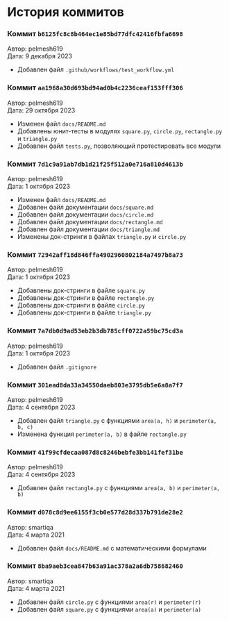 # История коммитов

### Коммит ``b6125fc8c8b464ec1e85bd77dfc42416fbfa6698``
Автор: pelmesh619\
Дата: 9 декабря 2023
* Добавлен файл ``.github/workflows/test_workflow.yml``

### Коммит ``aa1968a30d693bd94ad0b4c2236ceaf153fff306``
Автор: pelmesh619\
Дата: 29 октября 2023
* Изменен файл ``docs/README.md``
* Добавлены юнит-тесты в модулях ``square.py``, ``circle.py``, ``rectangle.py`` и ``triangle.py``
* Добавлен файл ``tests.py``, позволяющий протестировать все модули


### Коммит ``7d1c9a91ab7db1d21f25f512a0e716a810d4613b``
Автор: pelmesh619\
Дата: 1 октября 2023
* Изменен файл ``docs/README.md``
* Добавлен файл документации ``docs/square.md``
* Добавлен файл документации ``docs/circle.md``
* Добавлен файл документации ``docs/rectangle.md``
* Добавлен файл документации ``docs/triangle.md``
* Изменены док-стринги в файлах ``triangle.py`` и ``circle.py``


### Коммит ``72942aff18d846ffa4902960802184a7497b8a73``
Автор: pelmesh619\
Дата: 1 октября 2023
* Добавлены док-стринги в файле ``square.py``
* Добавлены док-стринги в файле ``rectangle.py``
* Добавлены док-стринги в файле ``circle.py``
* Добавлены док-стринги в файле ``triangle.py``


### Коммит ``7a7db0d9ad53eb2b3db785cff0722a59bc75cd3a``
Автор: pelmesh619\
Дата: 1 октября 2023
* Добавлен файл ``.gitignore``


### Коммит ``301ead8da33a34550daeb803e3795db5e6a8a7f7``
Автор: pelmesh619\
Дата: 4 сентября 2023
* Добавлен файл ``triangle.py`` с функциями ``area(a, h)`` и ``perimeter(a, b, c)``
* Изменена функция ``perimeter(a, b)`` в файле ``rectangle.py``


### Коммит ``41f99cfdecaa087d8c8246bebfe3bb141fef31be``
Автор: pelmesh619\
Дата: 4 сентября 2023
* Добавлен файл ``rectangle.py`` с функциями ``area(a, b)`` и ``perimeter(a, b)``


### Коммит ``d078c8d9ee6155f3cb0e577d28d337b791de28e2``
Автор: smartiqa\
Дата: 4 марта 2021
* Добавлен файл ``docs/README.md`` с математическими формулами


### Коммит ``8ba9aeb3cea847b63a91ac378a2a6db758682460``
Автор: smartiqa\
Дата: 4 марта 2021
* Добавлен файл ``circle.py`` с функциями ``area(r)`` и ``perimeter(r)``
* Добавлен файл ``square.py`` с функциями ``area(a)`` и ``perimeter(a)``



